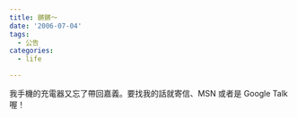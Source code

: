```yaml
---
title: 鏘鏘～
date: '2006-07-04'
tags:
  - 公告
categories:
  - life

---
```

我手機的充電器又忘了帶回嘉義。要找我的話就寄信、MSN 或者是 Google Talk 喔！